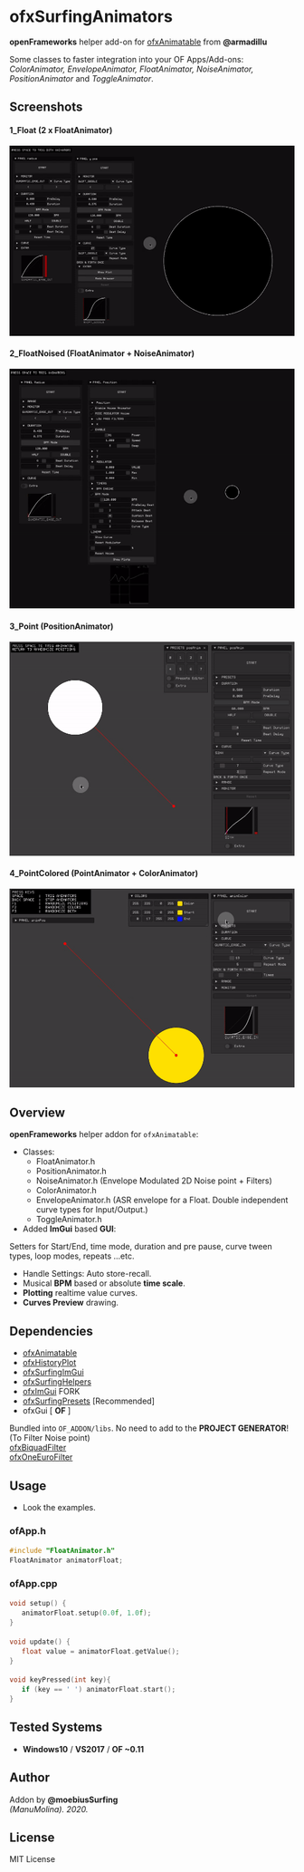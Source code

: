 # ofxSurfingAnimators

**openFrameworks** helper add-on for [ofxAnimatable](https://github.com/armadillu/ofxAnimatable) from **@armadillu**  
 
Some classes to faster integration into your OF Apps/Add-ons:  
*ColorAnimator, EnvelopeAnimator, FloatAnimator, NoiseAnimator, PositionAnimator* and *ToggleAnimator*.

## Screenshots

#### 1_Float (2 x FloatAnimator)
![gif](/docs/readme_images/1_example_Float.gif?raw=true "gif")  

#### 2_FloatNoised (FloatAnimator + NoiseAnimator)
![gif](/docs/readme_images/2_example_FloatNoised.gif?raw=true "gif")  

#### 3_Point (PositionAnimator)
![image](/docs/readme_images/3_Point.gif?raw=true "gif")

#### 4_PointColored (PointAnimator + ColorAnimator)
![image](/docs/readme_images/4_PointColored.gif?raw=true "gif")

<!--#### 4_Envelope (Point + Color animators)
![image](/docs/readme_images/4_example_Envelope.PNG?raw=true "image") -->
 	
## Overview
**openFrameworks** helper addon for ```ofxAnimatable```:
* Classes:
   * FloatAnimator.h
   * PositionAnimator.h
   * NoiseAnimator.h (Envelope Modulated 2D Noise point + Filters)
   * ColorAnimator.h
   * EnvelopeAnimator.h (ASR envelope for a Float. Double independent curve types for Input/Output.)
   * ToggleAnimator.h
* Added **ImGui** based **GUI**:  

Setters for Start/End, time mode, duration and pre pause, curve tween types, loop modes, repeats ...etc. 
* Handle Settings: Auto store-recall.
* Musical **BPM** based or absolute **time scale**.
* **Plotting** realtime value curves.
* **Curves Preview** drawing.

## Dependencies
* [ofxAnimatable](https://github.com/armadillu/ofxAnimatable)  
* [ofxHistoryPlot](https://github.com/moebiussurfing/ofxHistoryPlot)  
* [ofxSurfingImGui](https://github.com/moebiussurfing/ofxSurfingImGui)  
* [ofxSurfingHelpers](https://github.com/moebiussurfing/ofxSurfingHelpers)  
* [ofxImGui](https://github.com/Daandelange/ofxImGui/) FORK
* [ofxSurfingPresets](https://github.com/moebiussurfing/ofxSurfingPresets) [Recommended]  
* ofxGui [ **OF** ]

Bundled into ```OF_ADDON/libs```. No need to add to the **PROJECT GENERATOR**!    
(To Filter Noise point)  
[ofxBiquadFilter](https://github.com/dzlonline/ofxBiquadFilter)  
[ofxOneEuroFilter](https://github.com/i-n-g-o/ofxOneEuroFilter)

## Usage
- Look the examples.

### ofApp.h
```.c++
#include "FloatAnimator.h"
FloatAnimator animatorFloat;
```

### ofApp.cpp
```.c++
void setup() {
   animatorFloat.setup(0.0f, 1.0f);
}

void update() {
   float value = animatorFloat.getValue();
}

void keyPressed(int key){
   if (key == ' ') animatorFloat.start();
}
```

## Tested Systems
- **Windows10** / **VS2017** / **OF ~0.11**

## Author
Addon by **@moebiusSurfing**  
*(ManuMolina). 2020.*

## License
MIT License
